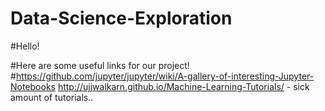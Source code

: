 # Data-Science-Exploration

#Hello!

#Here are some useful links for our project!
#https://github.com/jupyter/jupyter/wiki/A-gallery-of-interesting-Jupyter-Notebooks
http://ujjwalkarn.github.io/Machine-Learning-Tutorials/ - sick amount of tutorials..
